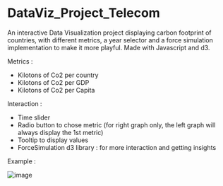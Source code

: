 # DataViz_Project_Telecom
An interactive Data Visualization project displaying carbon footprint of countries, with different metrics, a year selector and a force simulation implementation to make it more playful. Made with Javascript and d3.

Metrics : 
- Kilotons of Co2 per country
- Kilotons of Co2 per GDP
- Kilotons of Co2 per Capita

Interaction :
- Time slider
- Radio button to chose metric (for right graph only, the left graph will always display the 1st metric)
- Tooltip to display values
- ForceSimulation d3 library : for more interaction and getting insights

Example :

![image](https://user-images.githubusercontent.com/71441631/123406420-32014500-d5ab-11eb-8f45-8857cfff0764.png)


